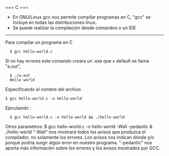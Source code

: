 === C ===
- En GNU/Linux gcc nos permite compilar programas en C, "gcc" se incluye en todas las distribuciones linux.
- Se puede realizar la compilacion desde comandos o un IDE

------------------------------------------------------------------------------------------------------------
Para compilar un programa en C
```
  $ gcc hello-world.c
```
Si no hay errores este comando creara un .exe que x default se llama "a.out", 
```
  $ ./a.out
  Hello world
```
Especificando el nombre del archivo
```
$ gcc hello-world.c -o hello-world
```
Ejecutando :
```
  $ gcc hello-world.c -o hello-world && ./hello-world
```

Otros parametros:
  $ gcc hello-world.c -o hello-world -Wall -pedantic & ./hello-world
  "-Wall" nos mostrará todos los avisos que produzca el compilador, no solamente los errores. Los avisos nos indican dónde y/o porqué podría surgir algún error en nuestro programa.
  "-pedantic" nos aporta más información sobre los errores y los avisos mostrados por GCC.
